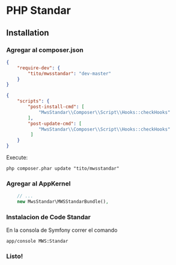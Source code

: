 # PHP Standar

## Installation

### Agregar al composer.json
```json
{
    "require-dev": {
        "tito/mwsstandar": "dev-master"
    }
}
```

```json
{
    "scripts": {
        "post-install-cmd": [
            "MwsStandar\\Composer\\Script\\Hooks::checkHooks"
        ],
        "post-update-cmd": [
            "MwsStandar\\Composer\\Script\\Hooks::checkHooks"
         ]
    }
}
```

Execute:

```cli
php composer.phar update "tito/mwsstandar"
```

### Agregar al AppKernel

```php
	// ...
	new MwsStandar\MWSStandarBundle(),
```


### Instalacion de Code Standar

En la consola de Symfony correr el comando 

```cli
app/console MWS:Standar
```



### Listo!
